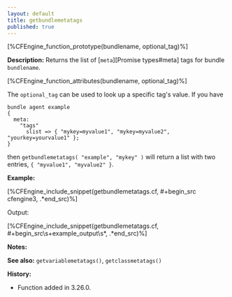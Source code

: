 ```yaml
---
layout: default
title: getbundlemetatags
published: true
---
```


[%CFEngine_function_prototype(bundlename, optional_tag)%]

**Description:** Returns the list of [`meta`][Promise types#meta] tags for bundle `bundlename`.

[%CFEngine_function_attributes(bundlename, optional_tag)%]

The `optional_tag` can be used to look up a specific tag's value. If you have
```
bundle agent example
{
  meta:
    "tags"
      slist => { "mykey=myvalue1", "mykey=myvalue2", "yourkey=yourvalue1" };
}
```
then `getbundlemetatags( "example", "mykey" )` will return a list with two entries, `{ "myvalue1",
"myvalue2" }`.

**Example:**

[%CFEngine_include_snippet(getbundlemetatags.cf, #\+begin_src cfengine3, .*end_src)%]

Output:

[%CFEngine_include_snippet(getbundlemetatags.cf, #\+begin_src\s+example_output\s*, .*end_src)%]

**Notes:**

**See also:** `getvariablemetatags()`, `getclassmetatags()`

**History:**

* Function added in 3.26.0.
